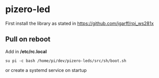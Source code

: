 # pizero-led

First install the library as stated in https://github.com/jgarff/rpi_ws281x


## Pull on reboot

Add in **/etc/rc.local**
```
su pi -c bash /home/pi/dev/pizero-leds/src/sh/boot.sh
```


or create a systemd service on startup
